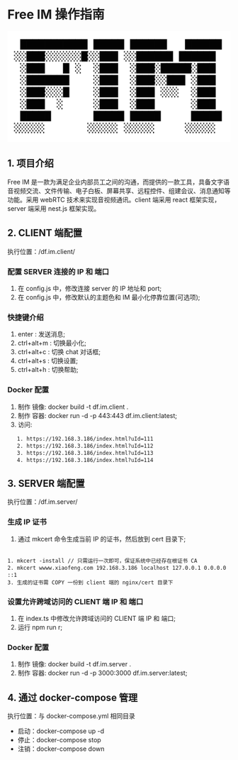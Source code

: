 # Free IM 操作指南

![FIM](ascii-FIM.png)

## 1. 项目介绍

Free IM 是一款为满足企业内部员工之间的沟通，而提供的一款工具，具备文字语音视频交流、文件传输、电子白板、屏幕共享、远程控件、组建会议、消息通知等功能。采用 webRTC 技术来实现音视频通讯。client 端采用 react 框架实现，server 端采用 nest.js 框架实现。

## 2. CLIENT 端配置

执行位置：/df.im.client/

### 配置 SERVER 连接的 IP 和 端口

1. 在 config.js 中，修改连接 server 的 IP 地址和 port;
2. 在 config.js 中，修改默认的主题色和 IM 最小化停靠位置(可选项);

### 快捷键介绍

1. enter : 发送消息;
2. ctrl+alt+m : 切换最小化;
3. ctrl+alt+c : 切换 chat 对话框;
4. ctrl+alt+s : 切换设置;
5. ctrl+alt+h : 切换帮助;

### Docker 配置

1. 制作 镜像: docker build -t df.im.client .
2. 制作 容器: docker run -d -p 443:443 df.im.client:latest;
3. 访问:

```
   1. https://192.168.3.186/index.html?uId=111
   2. https://192.168.3.186/index.html?uId=112
   3. https://192.168.3.186/index.html?uId=113
   4. https://192.168.3.186/index.html?uId=114
```

## 3. SERVER 端配置

执行位置：/df.im.server/

### 生成 IP 证书

1. 通过 mkcert 命令生成当前 IP 的证书，然后放到 cert 目录下;

```

1. mkcert -install // 只需运行一次即可，保证系统中已经存在根证书 CA
2. mkcert wwww.xiaofeng.com 192.168.3.186 localhost 127.0.0.1 0.0.0.0 ::1
3. 生成的证书需 COPY 一份到 client 端的 nginx/cert 目录下

```

### 设置允许跨域访问的 CLIENT 端 IP 和 端口

1. 在 index.ts 中修改允许跨域访问的 CLIENT 端 IP 和 端口;
2. 运行 npm run r;

### Docker 配置

1. 制作 镜像: docker build -t df.im.server .
2. 制作 容器: docker run -d -p 3000:3000 df.im.server:latest;

## 4. 通过 docker-compose 管理

执行位置：与 docker-compose.yml 相同目录

- 启动：docker-compose up -d
- 停止：docker-compose stop
- 注销：docker-compose down
